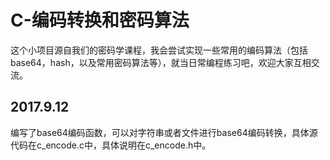 # C-编码转换和密码算法

这个小项目源自我们的密码学课程，我会尝试实现一些常用的编码算法（包括base64，hash，以及常用密码算法等），就当日常编程练习吧，欢迎大家互相交流。

## 2017.9.12

编写了base64编码函数，可以对字符串或者文件进行base64编码转换，具体源代码在c_encode.c中，具体说明在c_encode.h中。